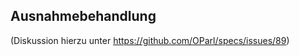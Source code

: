 Ausnahmebehandlung
------------------

(Diskussion hierzu unter https://github.com/OParl/specs/issues/89)